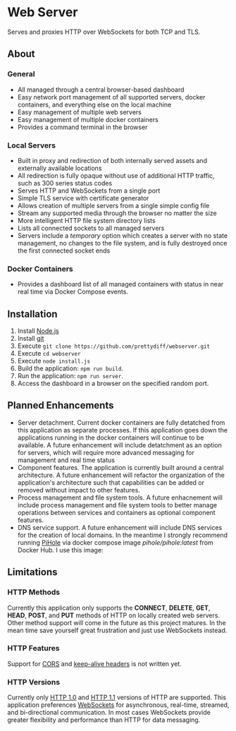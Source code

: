 # Web Server
Serves and proxies HTTP over WebSockets for both TCP and TLS.

## About
### General
* All managed through a central browser-based dashboard
* Easy network port management of all supported servers, docker containers, and everything else on the local machine
* Easy management of multiple web servers
* Easy management of multiple docker containers
* Provides a command terminal in the browser

### Local Servers
* Built in proxy and redirection of both internally served assets and externally available locations
* All redirection is fully opaque without use of additional HTTP traffic, such as 300 series status codes
* Serves HTTP and WebSockets from a single port
* Simple TLS service with certificate generator
* Allows creation of multiple servers from a single simple config file
* Stream any supported media through the browser no matter the size
* More intelligent HTTP file system directory lists
* Lists all connected sockets to all managed servers
* Servers include a *temporary* option which creates a server with no state management, no changes to the file system, and is fully destroyed once the first connected socket ends

### Docker Containers
* Provides a dashboard list of all managed containers with status in near real time via Docker Compose events.

## Installation
1. Install [Node.js](https://nodejs.org/)
2. Install [git](https://git-scm.com/)
3. Execute `git clone https://github.com/prettydiff/webserver.git`
4. Execute `cd webserver`
5. Execute `node install.js`
6. Build the application: `npm run build`.
7. Run the application: `npm run server`.
6. Access the dashboard in a browser on the specified random port.

## Planned Enhancements
* Server detachment.
  Current docker containers are fully detatched from this application as separate processes.
  If this application goes down the applications running in the docker containers will continue to be available.
  A future enhancement will include detatchment as an option for servers, which will require more advanced messaging for management and real time status
* Component features.
  The application is currently built around a central architecture.
  A future enhancement will refactor the organization of the application's architecture such that capabilities can be added or removed without impact to other features.
* Process management and file system tools.
  A future enhacnement will include process management and file system tools to better manage operations between services and containers as optional component features.
* DNS service support.
  A future enhancement will include DNS services for the creation of local domains.
  In the meantime I strongly recommend running [PiHole](https://pi-hole.net/) via docker compose image *pihole/pihole:latest* from Docker Hub.
  I use this image: 

## Limitations
### HTTP Methods
Currently this application only supports the **CONNECT**, **DELETE**, **GET**, **HEAD**, **POST**, and **PUT** methods of HTTP on locally created web servers.
Other method support will come in the future as this project matures.
In the mean time save yourself great frustration and just use WebSockets instead.

### HTTP Features
Support for [CORS](https://developer.mozilla.org/en-US/docs/Web/HTTP/CORS) and [keep-alive headers](https://developer.mozilla.org/en-US/docs/Web/HTTP/Headers/Keep-Alive) is not written yet.

### HTTP Versions
Currently only [HTTP 1.0](https://datatracker.ietf.org/doc/html/rfc1945) and [HTTP 1.1](https://datatracker.ietf.org/doc/html/rfc2616) versions of HTTP are supported.
This application preferences [WebSockets](https://datatracker.ietf.org/doc/html/rfc6455) for asynchronous, real-time, streamed, and bi-directional communication.
In most cases WebSockets provide greater flexibility and performance than HTTP for data messaging.